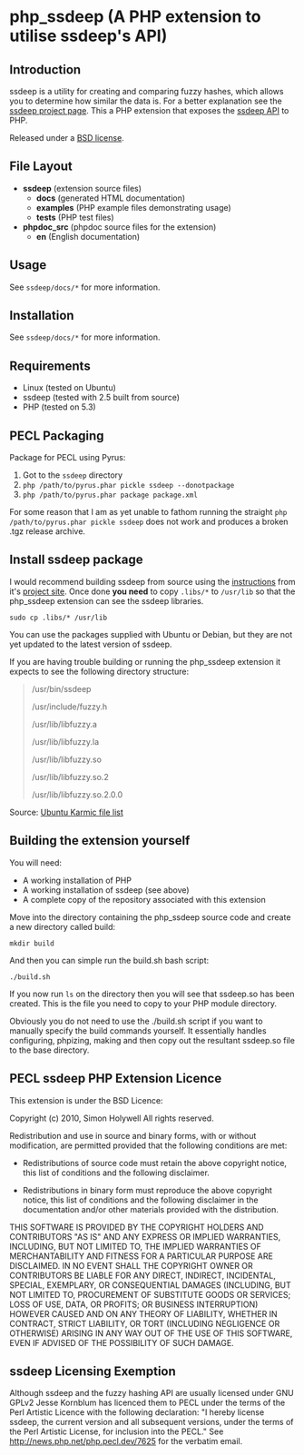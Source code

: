 php_ssdeep (A PHP extension to utilise ssdeep's API)
====================

Introduction
-------

ssdeep is a utility for creating and comparing fuzzy hashes, which allows you to determine how similar the data is. For a better explanation see the [ssdeep project page][1]. This a PHP extension that exposes the [ssdeep API][2] to PHP.

Released under a [BSD license][3].

File Layout
-------

  - **ssdeep** (extension source files)
    - **docs** (generated HTML documentation)
    - **examples** (PHP example files demonstrating usage)
    - **tests** (PHP test files)
  - **phpdoc_src** (phpdoc source files for the extension)
    - **en** (English documentation)

Usage
-------

See `ssdeep/docs/*` for more information.

Installation
-------

See `ssdeep/docs/*` for more information.

Requirements
-------

  - Linux (tested on Ubuntu)
  - ssdeep (tested with 2.5 built from source)
  - PHP (tested on 5.3)


PECL Packaging
-------

Package for PECL using Pyrus:

  1. Got to the `ssdeep` directory
  2. `php /path/to/pyrus.phar pickle ssdeep --donotpackage`
  3. `php /path/to/pyrus.phar package package.xml`

For some reason that I am as yet unable to fathom running the straight `php /path/to/pyrus.phar pickle ssdeep` does not work and produces a broken .tgz release archive.


Install ssdeep package
-------

I would recommend building ssdeep from source using the [instructions][4] from it's [project site][5]. Once done **you need** to copy `.libs/*` to `/usr/lib` so that the php_ssdeep extension can see the ssdeep libraries.

    sudo cp .libs/* /usr/lib

You can use the packages supplied with Ubuntu or Debian, but they are not yet updated to the latest version of ssdeep.

If you are having trouble building or running the php_ssdeep extension it expects to see the following directory structure:

> /usr/bin/ssdeep
>
> /usr/include/fuzzy.h
>
> /usr/lib/libfuzzy.a
>
> /usr/lib/libfuzzy.la
>
> /usr/lib/libfuzzy.so
>
> /usr/lib/libfuzzy.so.2
>
> /usr/lib/libfuzzy.so.2.0.0

Source: [Ubuntu Karmic file list][6]

Building the extension yourself
-------

You will need:

  - A working installation of PHP
  - A working installation of ssdeep (see above)
  - A complete copy of the repository associated with this extension

Move into the directory containing the php_ssdeep source code and create a new directory called build:

    mkdir build

And then you can simple run the build.sh bash script:

    ./build.sh

If you now run `ls` on the directory then you will see that ssdeep.so has been created. This is the file you need to copy to your PHP module directory.

Obviously you do not need to use the ./build.sh script if you want to manually specify the build commands yourself. It essentially handles configuring, phpizing, making and then copy out the resultant ssdeep.so file to the base directory.


PECL ssdeep PHP Extension Licence
-------
This extension is under the BSD Licence:

Copyright (c) 2010, Simon Holywell
All rights reserved.

Redistribution and use in source and binary forms, with or without
modification, are permitted provided that the following conditions are met:

* Redistributions of source code must retain the above copyright notice, this
  list of conditions and the following disclaimer.

* Redistributions in binary form must reproduce the above copyright notice,
  this list of conditions and the following disclaimer in the documentation
  and/or other materials provided with the distribution.

THIS SOFTWARE IS PROVIDED BY THE COPYRIGHT HOLDERS AND CONTRIBUTORS "AS IS"
AND ANY EXPRESS OR IMPLIED WARRANTIES, INCLUDING, BUT NOT LIMITED TO, THE
IMPLIED WARRANTIES OF MERCHANTABILITY AND FITNESS FOR A PARTICULAR PURPOSE ARE
DISCLAIMED. IN NO EVENT SHALL THE COPYRIGHT OWNER OR CONTRIBUTORS BE LIABLE
FOR ANY DIRECT, INDIRECT, INCIDENTAL, SPECIAL, EXEMPLARY, OR CONSEQUENTIAL
DAMAGES (INCLUDING, BUT NOT LIMITED TO, PROCUREMENT OF SUBSTITUTE GOODS OR
SERVICES; LOSS OF USE, DATA, OR PROFITS; OR BUSINESS INTERRUPTION) HOWEVER
CAUSED AND ON ANY THEORY OF LIABILITY, WHETHER IN CONTRACT, STRICT LIABILITY,
OR TORT (INCLUDING NEGLIGENCE OR OTHERWISE) ARISING IN ANY WAY OUT OF THE USE
OF THIS SOFTWARE, EVEN IF ADVISED OF THE POSSIBILITY OF SUCH DAMAGE.


ssdeep Licensing Exemption
-------

Although ssdeep and the fuzzy hashing API are usually licensed under GNU GPLv2 Jesse Kornblum has licenced them to PECL under the terms of the Perl Artistic Licence with the following declaration:
"I hereby license ssdeep, the current version and all subsequent versions, under the terms of the Perl Artistic License, for inclusion into the PECL."
See http://news.php.net/php.pecl.dev/7625 for the verbatim email.


  [1]: http://ssdeep.sourceforge.net/ "ssdeep project page"
  [2]: http://ssdeep.sourceforge.net/api/html/ "ssdeep API documentation"
  [3]: http://en.wikipedia.org/wiki/BSD_licenses "BSD licence"
  [4]: http://ssdeep.sourceforge.net/usage.html#install "ssdeep Installation Instructions"
  [5]: http://ssdeep.sourceforge.net/ "ssdeep Project Site"
  [6]: http://packages.ubuntu.com/en/karmic/i386/ssdeep/filelist "Ubuntu Karmic file list for ssdeep"
